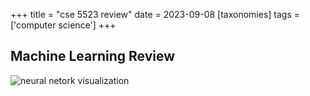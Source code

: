 +++
title = "cse 5523 review"
date = 2023-09-08
[taxonomies]
tags = ['computer science']
+++


## Machine Learning Review

![neural netork visualization](https://storage.googleapis.com/gweb-uniblog-publish-prod/original_images/1_Welcome_GenerativeMeena_CL_V02_150521_v2_720_25fps.gif)




